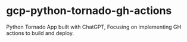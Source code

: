 # gcp-python-tornado-gh-actions
Python Tornado App built with ChatGPT, Focusing on implementing GH actions to build and deploy.
